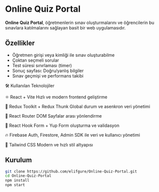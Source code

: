 #  Online Quiz Portal

**Online Quiz Portal**, öğretmenlerin sınav oluşturmalarını ve öğrencilerin bu sınavlara katılmalarını sağlayan basit bir web uygulamasıdır.

## Özellikler
- Öğretmen girişi veya kimliği ile sınav oluşturabilme
- Çoktan seçmeli sorular
- Test süresi sınırlaması (timer)
- Sonuç sayfası: Doğru/yanlış bilgiler
- Sınav geçmişi ve performans takibi
  
🛠️ Kullanılan Teknolojiler


⚛️ React + Vite	Hızlı ve modern frontend geliştirme

🔄 Redux Toolkit + Redux Thunk	Global durum ve asenkron veri yönetimi

🔀 React Router DOM	Sayfalar arası yönlendirme

🧾 React Hook Form + Yup	Form oluşturma ve validasyon

🔥 Firebase	Auth, Firestore, Admin SDK ile veri ve kullanıcı yönetimi

🎨 Tailwind CSS	Modern ve hızlı stil altyapısı

## Kurulum
```bash
git clone https://github.com/elifgure/Online-Quiz-Portal.git
cd Online-Quiz-Portal
npm install
npm start

